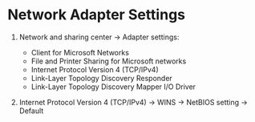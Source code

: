 
# Network Adapter Settings

1. Network and sharing center -> Adapter settings:

   - Client for Microsoft Networks
   - File and Printer Sharing for Microsoft networks
   - Internet Protocol Version 4 (TCP/IPv4)
   - Link-Layer Topology Discovery Responder
   - Link-Layer Topology Discovery Mapper I/O Driver

2. Internet Protocol Version 4 (TCP/IPv4) -> WINS -> NetBIOS setting -> Default
